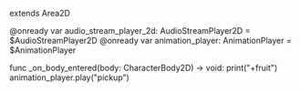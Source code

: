 extends Area2D

@onready var audio_stream_player_2d: AudioStreamPlayer2D = $AudioStreamPlayer2D
@onready var animation_player: AnimationPlayer = $AnimationPlayer




func _on_body_entered(body: CharacterBody2D) -> void:
	print("+fruit")
	animation_player.play("pickup")
